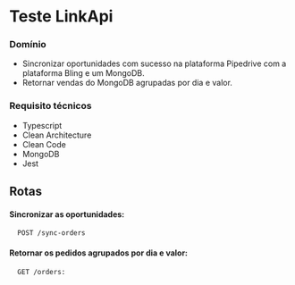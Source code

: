 # Teste LinkApi

### Domínio 
  - Sincronizar oportunidades com sucesso na plataforma Pipedrive com a plataforma Bling e um MongoDB.
  - Retornar vendas do MongoDB agrupadas por dia e valor.

### Requisito técnicos
 - Typescript
 - Clean Architecture
 - Clean Code
 - MongoDB
 - Jest

## Rotas
  #### Sincronizar as oportunidades:
      POST /sync-orders
   #### Retornar os pedidos agrupados por dia e valor:
      GET /orders:     
  